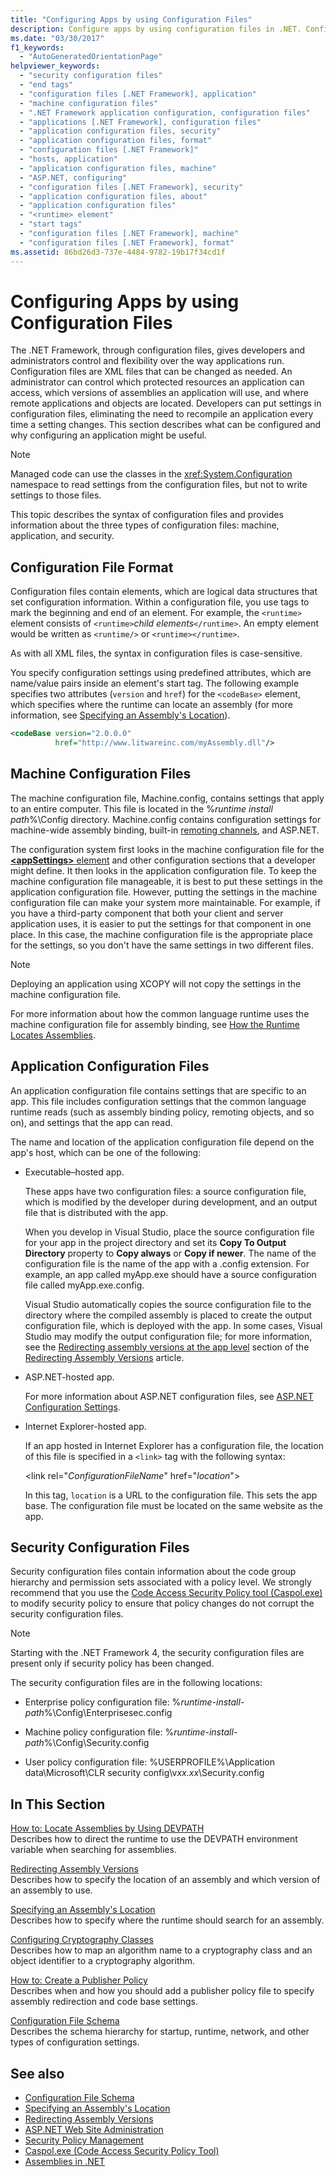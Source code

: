 ```yaml
---
title: "Configuring Apps by using Configuration Files"
description: Configure apps by using configuration files in .NET. Configuration files are XML files that can be changed as needed.
ms.date: "03/30/2017"
f1_keywords: 
  - "AutoGeneratedOrientationPage"
helpviewer_keywords: 
  - "security configuration files"
  - "end tags"
  - "configuration files [.NET Framework], application"
  - "machine configuration files"
  - ".NET Framework application configuration, configuration files"
  - "applications [.NET Framework], configuration files"
  - "application configuration files, security"
  - "application configuration files, format"
  - "configuration files [.NET Framework]"
  - "hosts, application"
  - "application configuration files, machine"
  - "ASP.NET, configuring"
  - "configuration files [.NET Framework], security"
  - "application configuration files, about"
  - "application configuration files"
  - "<runtime> element"
  - "start tags"
  - "configuration files [.NET Framework], machine"
  - "configuration files [.NET Framework], format"
ms.assetid: 86bd26d3-737e-4484-9782-19b17f34cd1f
---
```

# Configuring Apps by using Configuration Files

The .NET Framework, through configuration files, gives developers and administrators control and flexibility over the way applications run. Configuration files are XML files that can be changed as needed. An administrator can control which protected resources an application can access, which versions of assemblies an application will use, and where remote applications and objects are located. Developers can put settings in configuration files, eliminating the need to recompile an application every time a setting changes. This section describes what can be configured and why configuring an application might be useful.  
  
> [!NOTE]
> Managed code can use the classes in the <xref:System.Configuration> namespace to read settings from the configuration files, but not to write settings to those files.  
  
 This topic describes the syntax of configuration files and provides information about the three types of configuration files: machine, application, and security.  
  
## Configuration File Format  

 Configuration files contain elements, which are logical data structures that set configuration information. Within a configuration file, you use tags to mark the beginning and end of an element. For example, the `<runtime>` element consists of `<runtime>`*child elements*`</runtime>`. An empty element would be written as `<runtime/>` or `<runtime></runtime>`.  
  
 As with all XML files, the syntax in configuration files is case-sensitive.  
  
 You specify configuration settings using predefined attributes, which are name/value pairs inside an element's start tag. The following example specifies two attributes (`version` and `href`) for the `<codeBase>` element, which specifies where the runtime can locate an assembly (for more information, see [Specifying an Assembly's Location](specify-assembly-location.md)).  
  
```xml  
<codeBase version="2.0.0.0"  
          href="http://www.litwareinc.com/myAssembly.dll"/>  
```  
  
## Machine Configuration Files  

 The machine configuration file, Machine.config, contains settings that apply to an entire computer. This file is located in the %*runtime install path*%\Config directory. Machine.config contains configuration settings for machine-wide assembly binding, built-in [remoting channels](/previous-versions/dotnet/netframework-4.0/dkfd3wha(v=vs.100)), and ASP.NET.  
  
 The configuration system first looks in the machine configuration file for the [**\<appSettings>** element](./file-schema/appsettings/index.md) and other configuration sections that a developer might define. It then looks in the application configuration file. To keep the machine configuration file manageable, it is best to put these settings in the application configuration file. However, putting the settings in the machine configuration file can make your system more maintainable. For example, if you have a third-party component that both your client and server application uses, it is easier to put the settings for that component in one place. In this case, the machine configuration file is the appropriate place for the settings, so you don't have the same settings in two different files.  
  
> [!NOTE]
> Deploying an application using XCOPY will not copy the settings in the machine configuration file.  
  
 For more information about how the common language runtime uses the machine configuration file for assembly binding, see [How the Runtime Locates Assemblies](../deployment/how-the-runtime-locates-assemblies.md).  
  
## Application Configuration Files  

 An application configuration file contains settings that are specific to an app. This file includes configuration settings that the common language runtime reads (such as assembly binding policy, remoting objects, and so on), and settings that the app can read.  
  
 The name and location of the application configuration file depend on the app's host, which can be one of the following:  
  
- Executable–hosted app.  
  
     These apps have two configuration files:  a source configuration file, which is modified by the developer during development, and an output file that is distributed with the app.  
  
     When you develop in Visual Studio, place the source configuration file for your app in the project directory and set its **Copy To Output Directory** property to **Copy always** or **Copy if newer**. The name of the configuration file is the name of the app with a .config extension. For example, an app called myApp.exe should have a source configuration file called myApp.exe.config.  
  
     Visual Studio automatically copies the source configuration file to the directory where the compiled assembly is placed to create the output configuration file, which is deployed with the app. In some cases, Visual Studio may modify the output configuration file; for more information, see the [Redirecting assembly versions at the app level](redirect-assembly-versions.md#BKMK_Redirectingassemblyversionsattheapplevel) section of the [Redirecting Assembly Versions](redirect-assembly-versions.md) article.  
  
- ASP.NET-hosted app.  
  
     For more information about ASP.NET configuration files, see [ASP.NET Configuration Settings](/previous-versions/dotnet/netframework-4.0/b5ysx397(v=vs.100)).
  
- Internet Explorer-hosted app.  
  
     If an app hosted in Internet Explorer has a configuration file, the location of this file is specified in a `<link>` tag with the following syntax:  
  
     \<link rel="*ConfigurationFileName*" href="*location*">  
  
     In this tag, `location` is a URL to the configuration file. This sets the app base. The configuration file must be located on the same website as the app.  
  
## Security Configuration Files  

 Security configuration files contain information about the code group hierarchy and permission sets associated with a policy level. We strongly recommend that you use the [Code Access Security Policy tool (Caspol.exe)](../tools/caspol-exe-code-access-security-policy-tool.md) to modify security policy to ensure that policy changes do not corrupt the security configuration files.  
  
> [!NOTE]
> Starting with the .NET Framework 4, the security configuration files are present only if security policy has been changed.  
  
 The security configuration files are in the following locations:  
  
- Enterprise policy configuration file: %*runtime-install-path*%\Config\Enterprisesec.config  
  
- Machine policy configuration file: %*runtime-install-path*%\Config\Security.config  
  
- User policy configuration file: %USERPROFILE%\Application data\Microsoft\CLR security config\v*xx.xx*\Security.config  
  
## In This Section  

 [How to: Locate Assemblies by Using DEVPATH](how-to-locate-assemblies-by-using-devpath.md)  
 Describes how to direct the runtime to use the DEVPATH environment variable when searching for assemblies.  
  
 [Redirecting Assembly Versions](redirect-assembly-versions.md)  
 Describes how to specify the location of an assembly and which version of an assembly to use.  
  
 [Specifying an Assembly's Location](specify-assembly-location.md)  
 Describes how to specify where the runtime should search for an assembly.  
  
 [Configuring Cryptography Classes](configure-cryptography-classes.md)  
 Describes how to map an algorithm name to a cryptography class and an object identifier to a cryptography algorithm.  
  
 [How to: Create a Publisher Policy](how-to-create-a-publisher-policy.md)  
 Describes when and how you should add a publisher policy file to specify assembly redirection and code base settings.  
  
 [Configuration File Schema](./file-schema/index.md)  
 Describes the schema hierarchy for startup, runtime, network, and other types of configuration settings.  
  
## See also

- [Configuration File Schema](./file-schema/index.md)
- [Specifying an Assembly's Location](specify-assembly-location.md)
- [Redirecting Assembly Versions](redirect-assembly-versions.md)
- [ASP.NET Web Site Administration](/previous-versions/visualstudio/visual-studio-2008/6hy1xzbw(v=vs.90))
- [Security Policy Management](/previous-versions/dotnet/netframework-4.0/c1k0eed6(v=vs.100))
- [Caspol.exe (Code Access Security Policy Tool)](../tools/caspol-exe-code-access-security-policy-tool.md)
- [Assemblies in .NET](../../standard/assembly/index.md)
